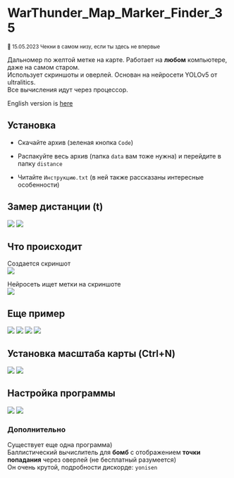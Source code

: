 # WarThunder_Map_Marker_Finder_35

<sub>🙂 15.05.2023 Чекни в самом низу, если ты здесь не впервые</sub>

Дальномер по желтой метке на карте. Работает на <b>любом</b> компьютере, даже на самом старом.<br>
Использует скриншоты и оверлей. Основан на нейросети YOLOv5 от ultralitics.<br>
Все вычисления идут через процессор.<br>

English version is <a href="https://github.com/Yonisen/WarThunder_Yellow_Mark_Rangefinder">here</a>

## Установка

- Скачайте архив (зеленая кнопка `Code`)

- Распакуйте весь архив (папка `data` вам тоже нужна) и перейдите в папку `distance`
- Читайте `Инструкцию.txt` (в ней также рассказаны интересные особенности)

## Замер дистанции (t)
<img src="https://github.com/Yonisen/WarThunder_Map_Marker_Finder/blob/main/data/images/screen15.png">
<img src="https://github.com/Yonisen/WarThunder_Map_Marker_Finder/blob/main/data/images/screen15_1.png">

## Что происходит
Создается скриншот<br>
<img src="https://github.com/Yonisen/WarThunder_Map_Marker_Finder/blob/main/data/images/Map15.png">

Нейросеть ищет метки на скриншоте<br>
<img src="https://github.com/Yonisen/WarThunder_Map_Marker_Finder/blob/main/data/images/Map15_1.jpg">


## Еще пример
<img src="https://github.com/Yonisen/WarThunder_Map_Marker_Finder/blob/main/data/images/screen25.png">
<img src="https://github.com/Yonisen/WarThunder_Map_Marker_Finder/blob/main/data/images/screen25_1.png">
<img src="https://github.com/Yonisen/WarThunder_Map_Marker_Finder/blob/main/data/images/Map25.png">
<img src="https://github.com/Yonisen/WarThunder_Map_Marker_Finder/blob/main/data/images/Map25_1.jpg">

## Установка масштаба карты (Ctrl+N)
<img src="https://github.com/Yonisen/WarThunder_Map_Marker_Finder/blob/main/data/images/screen3.png">
<img src="https://github.com/Yonisen/WarThunder_Map_Marker_Finder/blob/main/data/images/screen4.png">

## Настройка программы
<img src="https://github.com/Yonisen/WarThunder_Map_Marker_Finder/blob/main/data/images/screen1.png">
<img src="https://github.com/Yonisen/WarThunder_Map_Marker_Finder/blob/main/data/images/screen2.png">

### Дополнительно
Существует еще одна программа)<br>
Баллистический вычислитель для <b>бомб</b> с отображением <b>точки попадания</b> через оверлей (не бесплатный разумеется)<br>
Он очень крутой, подробности дискорде: `yonisen`
